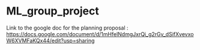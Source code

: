 # ML_group_project

Link to the google doc for the planning proposal : https://docs.google.com/document/d/1mHfelNdmgJxrQj_g2rGv_dSifXvevxoW6XVMFaKQx44/edit?usp=sharing
